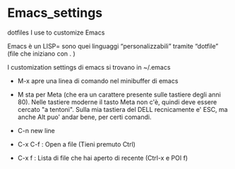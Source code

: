 # Emacs_settings
dotfiles I use to customize Emacs

Emacs è un LISP= sono quei linguaggi “personalizzabili” tramite “dotfile” (file che iniziano con . )

I customization settings di emacs si trovano in ~/.emacs

* M-x apre una linea di comando nel minibuffer di emacs
* M sta per Meta (che era un carattere presente sulle tastiere degli anni 80). Nelle tastiere moderne il tasto Meta non c'è, quindi deve essere cercato "a tentoni". Sulla mia tastiera del DELL recnicamente e' ESC, ma anche Alt puo' andar bene, per certi comandi. 

* C-n new line
* C-x C-f : Open a file (Tieni premuto Ctrl)
* C-x f : Lista di file che hai aperto di recente (Ctrl-x e POI f)
